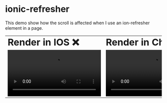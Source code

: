 # ionic-refresher

This demo show how the scroll is affected when I use an ion-refresher element in a page.

<table border="0">
 <tr>
    <td><b style="font-size:30px">Render in IOS ❌</b></td>
    <td><b style="font-size:30px">Render in Chrome ✅</b></td>
 </tr>
 <tr>
   <td><video src="https://user-images.githubusercontent.com/11327909/153868293-7e15deb7-733b-4653-a4ce-f6c647a89349.mov"></video></td>
    <td><video src="https://user-images.githubusercontent.com/11327909/153868243-09c1664f-f733-4a9a-9645-dc8c9bdc9903.mov"></video></td>
 </tr>
</table>
